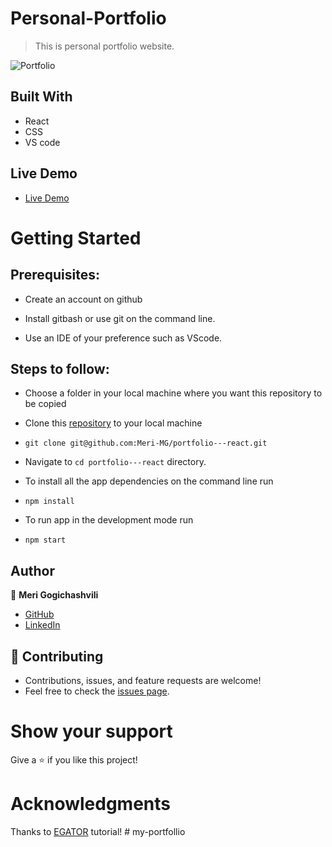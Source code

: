 # Personal-Portfolio
> This is personal portfolio website.

![Portfolio](https://raw.github.com/Meri-MG/portfolio---react/master/src/assets/port.png)

## Built With

- React
- CSS
- VS code

## Live Demo

- [Live Demo](https://meri-mg-portfolio.netlify.app/)


# Getting Started
## Prerequisites:


- Create an account on github

- Install gitbash or use git on the command line.

- Use an IDE of your preference such as VScode.

## Steps to follow:

- Choose a folder in your local machine where you want this repository to be copied

- Clone this [repository](https://github.com/Meri-MG/portfolio---react) to your local machine 
- ```
  git clone git@github.com:Meri-MG/portfolio---react.git
  ```

- Navigate to `cd portfolio---react`  directory.

- To install all the app dependencies on the command line run
- ```
  npm install
  ``` 
- To run app in the development mode run 
- ```
  npm start
  ```


## Author

:woman: **Meri Gogichashvili**

- [GitHub](https://github.com/Meri-MG)
- [LinkedIn](https://www.linkedin.com/in/meri-gogichashvili/)

## 🤝 Contributing
- Contributions, issues, and feature requests are welcome!
- Feel free to check the [issues page](https://github.com/Meri-MG/portfolio---react/issues).

# Show your support
Give a ⭐ if you like this project!

# Acknowledgments
Thanks to [EGATOR](https://www.youtube.com/watch?v=G-Cr00UYokU&list=WL&index=55&t=1845s) tutorial!
#   m y - p o r t f o l l i o  
 